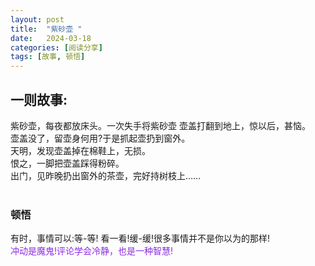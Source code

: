 ```yaml
---
layout: post
title:  "紫砂壶 "
date:   2024-03-18
categories: [阅读分享]
tags: [故事, 顿悟]  
---
```


## 一则故事:
紫砂壶，每夜都放床头。一次失手将紫砂壶 壶盖打翻到地上，惊以后，甚恼。  
壶盖没了，留壶身何用?于是抓起壶扔到窗外。  
天明，发现壶盖掉在棉鞋上，无损。  
恨之，一脚把壶盖踩得粉碎。  
出门，见昨晚扔出窗外的茶壶，完好持树枝上……   
<br>
### 顿悟
有时，事情可以:等-等! 看一看!缓-缓!很多事情并不是你以为的那样!   
<font color="#8a2be2">冲动是魔鬼!评论学会冷静，也是一种智慧!</font>   



